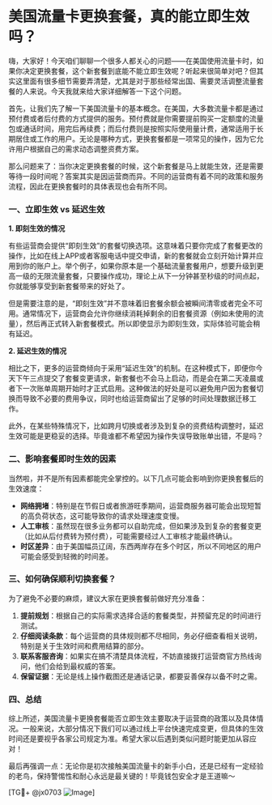 # 美国流量卡更换套餐，真的能立即生效吗？

嗨，大家好！今天咱们聊聊一个很多人都关心的问题——在美国使用流量卡时，如果你决定更换套餐，这个新套餐到底能不能立即生效呢？听起来很简单对吧？但其实这里面有很多细节需要弄清楚，尤其是对于那些经常出国、需要灵活调整流量套餐的人来说。今天我就来给大家详细解答一下这个问题。

首先，让我们先了解一下美国流量卡的基本概念。在美国，大多数流量卡都是通过预付费或者后付费的方式提供的服务。预付费就是你需要提前购买一定额度的流量包或通话时间，用完后再续费；而后付费则是按照实际使用量计费，通常适用于长期居住或工作的用户。无论是哪种方式，更换套餐都是一项常见的操作，因为它允许用户根据自己的需求动态调整资费方案。

那么问题来了：当你决定更换套餐的时候，这个新套餐是马上就能生效，还是需要等待一段时间呢？答案其实是因运营商而异。不同的运营商有着不同的政策和服务流程，因此在更换套餐时的具体表现也会有所不同。

### 一、立即生效 vs 延迟生效

**1. 即刻生效的情况**

有些运营商会提供“即刻生效”的套餐切换选项。这意味着只要你完成了套餐更改的操作，比如在线上APP或者客服电话中提交申请，新的套餐就会立刻开始计算并应用到你的账户上。举个例子，如果你原本是一个基础流量套餐用户，想要升级到更高一级的无限流量套餐，只要操作成功，理论上从下一分钟甚至秒级的时间点起，你就能够享受到新套餐带来的好处了。

但是需要注意的是，“即刻生效”并不意味着旧套餐余额会被瞬间清零或者完全不可用。通常情况下，运营商会允许你继续消耗掉剩余的旧套餐资源（例如未使用的流量），然后再正式转入新套餐模式。所以即使显示为即刻生效，实际体验可能会稍有延迟。

**2. 延迟生效的情况**

相比之下，更多的运营商倾向于采用“延迟生效”的机制。在这种模式下，即便你今天下午三点提交了套餐变更请求，新套餐也不会马上启动，而是会在第二天凌晨或者下一次账单周期开始时才正式启用。这种做法的好处是可以避免用户因为套餐切换而导致不必要的费用争议，同时也给运营商留出了足够的时间处理数据迁移工作。

此外，在某些特殊情况下，比如跨月切换或者涉及到复杂的资费结构调整时，延迟生效可能是更稳妥的选择。毕竟谁都不希望因为操作失误导致账单出错，不是吗？

### 二、影响套餐即时生效的因素

当然啦，并不是所有因素都能完全掌控的。以下几点可能会影响到你更换套餐后的生效速度：

- **网络拥堵**：特别是在节假日或者旅游旺季期间，运营商服务器可能会出现短暂的高负荷状态，这可能导致你的请求处理速度变慢。
- **人工审核**：虽然现在很多业务都可以自助完成，但如果涉及到复杂的套餐变更（比如从后付费转为预付费），可能需要经过人工审核才能最终确认。
- **时区差异**：由于美国幅员辽阔，东西两岸存在多个时区，所以不同地区的用户可能会感受到轻微的时间差。

### 三、如何确保顺利切换套餐？

为了避免不必要的麻烦，建议大家在更换套餐前做好充分准备：

1. **提前规划**：根据自己的实际需求选择合适的套餐类型，并预留充足的时间进行测试。
2. **仔细阅读条款**：每个运营商的具体规则都不尽相同，务必仔细查看相关说明，特别是关于生效时间和费用结算的部分。
3. **联系客服咨询**：如果实在搞不清楚具体流程，不妨直接拨打运营商官方热线询问，他们会给到最权威的答案。
4. **保留证据**：无论是线上操作截图还是通话记录，都要妥善保存以备不时之需。

### 四、总结

综上所述，美国流量卡更换套餐能否立即生效主要取决于运营商的政策以及具体情况。一般来说，大部分情况下我们可以通过线上平台快速完成变更，但具体的生效时间还是要视乎各家公司规定为准。希望大家以后遇到类似问题时能更加从容应对！

最后再强调一点：无论你是初次接触美国流量卡的新手小白，还是已经有一定经验的老鸟，保持警惕性和耐心永远是最关键的！毕竟钱包安全才是王道嘛～

[TG💪+ @jx0703 ![Image](https://github.com/user-attachments/assets/dbca1d08-cadb-493c-b0ec-ad6f7a83f270)]